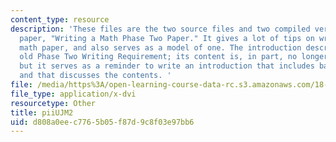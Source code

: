 ```yaml
---
content_type: resource
description: 'These files are the two source files and two compiled versions of the
  paper, "Writing a Math Phase Two Paper." It gives a lot of tips on writing a short
  math paper, and also serves as a model of one. The introduction describes MIT''s
  old Phase Two Writing Requirement; its content is, in part, no longer relevant,
  but it serves as a reminder to write an introduction that includes background material
  and that discusses the contents. '
file: /media/https%3A/open-learning-course-data-rc.s3.amazonaws.com/18-704-seminar-in-algebra-and-number-theory-computational-commutative-algebra-and-algebraic-geometry-fall-2008/d808a0eec7765b05f87d9c8f03e97bb6_piiUJM2.dvi
file_type: application/x-dvi
resourcetype: Other
title: piiUJM2
uid: d808a0ee-c776-5b05-f87d-9c8f03e97bb6
---
```

